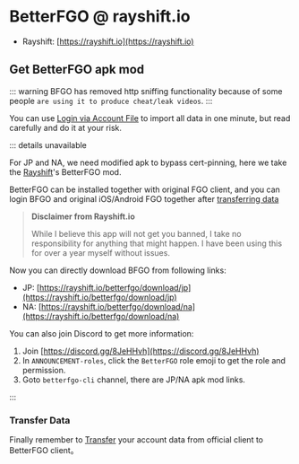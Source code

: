 # BetterFGO @ rayshift.io

- Rayshift: [https://rayshift.io](https://rayshift.io)

## Get BetterFGO apk mod

::: warning
BFGO has removed http sniffing functionality because of some people `are using it to produce cheat/leak videos`.
:::

You can use [Login via Account File](./auto_login.md) to import all data in one minute, but read carefully and do it at your risk.

::: details unavailable

For JP and NA, we need modified apk to bypass cert-pinning, here we take the [Rayshift](https://rayshift.io)'s BetterFGO mod.

BetterFGO can be installed together with original FGO client, and you can login BFGO and original iOS/Android FGO together after [transferring data](./transfer_data.md)

> **Disclaimer from Rayshift.io**
>
> While I believe this app will not get you banned, I take no responsibility for anything that might happen. I have been using this for over a year myself without issues.

Now you can directly download BFGO from following links:

- JP: [https://rayshift.io/betterfgo/download/jp](https://rayshift.io/betterfgo/download/jp)
- NA: [https://rayshift.io/betterfgo/download/na](https://rayshift.io/betterfgo/download/na)

You can also join Discord to get more information:

1. Join [https://discord.gg/8JeHHvh](https://discord.gg/8JeHHvh)
2. In `ANNOUNCEMENT-roles`, click the `BetterFGO` role emoji to get the role and permission.
3. Goto `betterfgo-cli` channel, there are JP/NA apk mod links.

:::

### Transfer Data

Finally remember to [Transfer](./transfer_data.md) your account data from official client to BetterFGO client。

